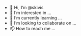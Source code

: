 - 👋 Hi, I’m @skivis
- 👀 I’m interested in ...
- 🌱 I’m currently learning ...
- 💞️ I’m looking to collaborate on ...
- 📫 How to reach me ...

<!---
skivis/skivis is a ✨ special ✨ repository because its `README.md` (this file) appears on your GitHub profile.
You can click the Preview link to take a look at your changes.
--->
